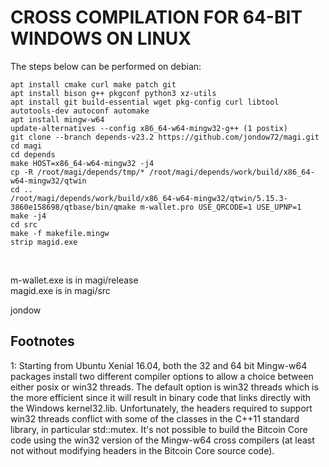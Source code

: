 CROSS COMPILATION FOR 64-BIT WINDOWS ON LINUX
==============================================

The steps below can be performed on debian:

    apt install cmake curl make patch git
    apt install bison g++ pkgconf python3 xz-utils
    apt install git build-essential wget pkg-config curl libtool autotools-dev autoconf automake
    apt install mingw-w64
    update-alternatives --config x86_64-w64-mingw32-g++ (1 postix)
    git clone --branch depends-v23.2 https://github.com/jondow72/magi.git
    cd magi
    cd depends
    make HOST=x86_64-w64-mingw32 -j4
    cp -R /root/magi/depends/tmp/* /root/magi/depends/work/build/x86_64-w64-mingw32/qtwin
    cd ..
    /root/magi/depends/work/build/x86_64-w64-mingw32/qtwin/5.15.3-3860e158698/qtbase/bin/qmake m-wallet.pro USE_QRCODE=1 USE_UPNP=1
    make -j4
    cd src
    make -f makefile.mingw
    strip magid.exe
<br/>

m-wallet.exe is in magi/release<br/>
magid.exe is in magi/src<br/>

jondow

Footnotes
---------

<a name="footnote1">1</a>: Starting from Ubuntu Xenial 16.04, both the 32 and 64 bit Mingw-w64 packages install two different
compiler options to allow a choice between either posix or win32 threads. The default option is win32 threads which is the more
efficient since it will result in binary code that links directly with the Windows kernel32.lib. Unfortunately, the headers
required to support win32 threads conflict with some of the classes in the C++11 standard library, in particular std::mutex.
It's not possible to build the Bitcoin Core code using the win32 version of the Mingw-w64 cross compilers (at least not without
modifying headers in the Bitcoin Core source code).